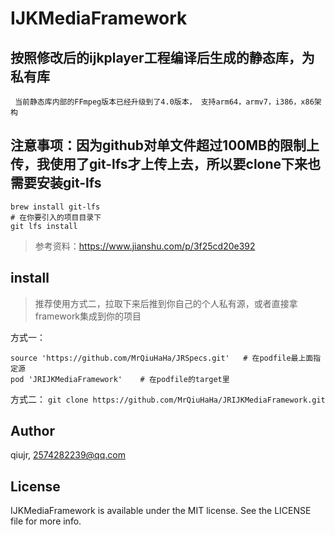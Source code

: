 # IJKMediaFramework

## 按照修改后的ijkplayer工程编译后生成的静态库，为私有库

` 当前静态库内部的FFmpeg版本已经升级到了4.0版本， 支持arm64，armv7，i386，x86架构`

## 注意事项：因为github对单文件超过100MB的限制上传，我使用了git-lfs才上传上去，所以要clone下来也需要安装git-lfs
```
brew install git-lfs
# 在你要引入的项目目录下
git lfs install
```
> 参考资料：https://www.jianshu.com/p/3f25cd20e392

## install
> 推荐使用方式二，拉取下来后推到你自己的个人私有源，或者直接拿framework集成到你的项目

方式一：
```
source 'https://github.com/MrQiuHaHa/JRSpecs.git'   # 在podfile最上面指定源
pod 'JRIJKMediaFramework'    # 在podfile的target里
```

方式二：
`git clone https://github.com/MrQiuHaHa/JRIJKMediaFramework.git`


## Author

qiujr, 2574282239@qq.com

## License

IJKMediaFramework is available under the MIT license. See the LICENSE file for more info.
